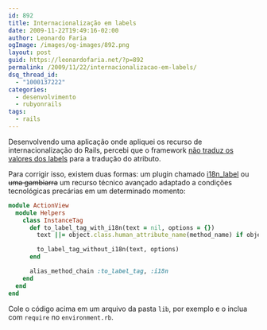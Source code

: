 ```yaml
---
id: 892
title: Internacionalização em labels
date: 2009-11-22T19:49:16-02:00
author: Leonardo Faria
ogImage: /images/og-images/892.png
layout: post
guid: https://leonardofaria.net/?p=892
permalink: /2009/11/22/internacionalizacao-em-labels/
dsq_thread_id:
  - "1000137222"
categories:
  - desenvolvimento
  - rubyonrails
tags:
  - rails
---
```

Desenvolvendo uma aplicação onde apliquei os recurso de internacionalização do Rails, percebi que o framework [não traduz os valores dos labels](https://rails.lighthouseapp.com/projects/8994/tickets/745-form-label-should-use-i18n) para a tradução do atributo.

Para corrigir isso, existem duas formas: um plugin chamado [i18n_label](http://github.com/iain/i18n_label) ou <s>uma gambiarra</s> um recurso técnico avançado adaptado a condições tecnológicas precárias em um determinado momento:

```ruby
module ActionView
  module Helpers
    class InstanceTag
      def to_label_tag_with_i18n(text = nil, options = {})
        text ||= object.class.human_attribute_name(method_name) if object.class.respond_to?(:human_attribute_name)

        to_label_tag_without_i18n(text, options)
      end

      alias_method_chain :to_label_tag, :i18n
    end
  end
end
```

Cole o código acima em um arquivo da pasta `lib`, por exemplo e o inclua com `require` no `environment.rb`.
